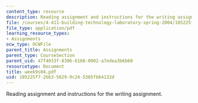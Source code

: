 ```yaml
---
content_type: resource
description: Reading assignment and instructions for the writing assignment.
file: /courses/4-411-building-technology-laboratory-spring-2004/105225f72bb356299c245365fb64132d_week9s04.pdf
file_type: application/pdf
learning_resource_types:
- Assignments
ocw_type: OCWFile
parent_title: Assignments
parent_type: CourseSection
parent_uid: 47f4033f-8306-6168-0902-a7edea3b6b60
resourcetype: Document
title: week9s04.pdf
uid: 105225f7-2bb3-5629-9c24-5365fb64132d
---
```

Reading assignment and instructions for the writing assignment.

